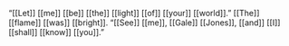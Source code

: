 “[[Let]] [[me]] [[be]] [[the]] [[light]] [[of]] [[your]] [[world]].” [[The]] [[flame]] [[was]] [[bright]]. “[[See]] [[me]], [[Gale]] [[Jones]], [[and]] [[I]] [[shall]] [[know]] [[you]].”